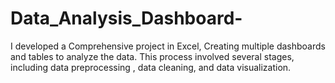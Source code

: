 # Data_Analysis_Dashboard-
I developed a Comprehensive project in Excel, Creating multiple dashboards and tables to analyze the data. This process involved several stages, including data preprocessing , data cleaning, and data visualization.
